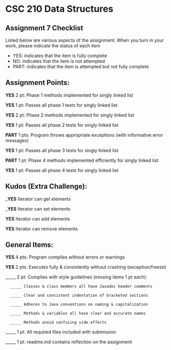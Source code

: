 # CSC 210 Data Structures
## Assignment 7 Checklist

Listed below are various aspects of the assignment.  When you turn in
your work, please indicate the status of each item

- YES: indicates that the item is fully complete
- NO: indicates that the item is not attempted
- PART: indicates that the item is attempted but not fully complete

## Assignment Points:

__YES__ 2 pt: Phase 1 methods implemented for singly linked list

__YES__ 1 pt: Passes all phase 1 tests for singly linked list

__YES__ 2 pt: Phase 2 methods implemented for singly linked list

__YES__ 1 pt: Passes all phase 2 tests for singly linked list

__PART__ 1 pts: Program throws appropriate exceptions (with informative error messages)

__YES__ 1 pt: Passes all phase 3 tests for singly linked list

__PART__ 1 pt: Phase 4 methods implemented efficiently for singly linked list

__YES__ 1 pt: Passes all phase 4 tests for singly linked list


## Kudos (Extra Challenge):

___YES__ Iterator can get elements

___YES__ Iterator can set elements

__YES__ Iterator can add elements

__YES__ Iterator can remove elements


## General Items:

__YES__ 4 pts: Program compiles without errors or warnings

__YES__ 2 pts: Executes fully & consistently without crashing (exception/freeze)

_____ 2 pt: Complies with style guidelines (missing items 1 pt each):

      _____ Classes & class members all have Javadoc header comments

      _____ Clear and consistent indentation of bracketed sections

      _____ Adheres to Java conventions on naming & capitalization

      _____ Methods & variables all have clear and accurate names

      _____ Methods avoid confusing side effects

_____ 1 pt: All required files included with submission

_____ 1 pt: readme.md contains reflection on the assignment
